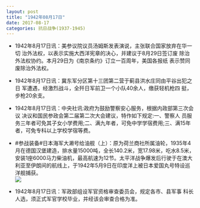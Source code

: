 ```yaml
---
layout: post
title: "1942年08月17日"
date: 2017-08-17
categories: 抗日战争(1937-1945)
---
```


<meta name="referrer" content="no-referrer" />

- 1942年8月17日讯：美参议院议员汤姆斯发表演说，主张联合国家放弃在华一切 治外法权，以表示实施大西洋宪章的决心，并建议于8月29日签订废 除治外法权协约。本月29日为《南京条约》订立一百周年，美国各报纸 表示赞同废除治外法权。 

- 1942年8月17日讯：冀东军分区第十三团第二营于蓟县洪水庄同由平谷出犯之日 军遭遇，经激烈战斗，全歼日军前卫一个小队40余人，缴获轻机枪四 挺，步枪20余支。 

- 1942年8月17日讯：中央社讯:政府为鼓励警察安心服务，根据内政部第三次会议 决议和国民参政会第二届第二次大会建议，特作如下规定:一、警察人 员服务三年者可免其子女小学费用;二、满九年者，可免中学学宿费用;三、满15年者，可免专科以上学校学宿等费。 

- #参战装备#日本海军大濑号给油舰（上）：原为荷兰商社所属油轮，1935年4月在德国汉堡建造，排水量15000吨，全长140.2米，宽17.98米，吃水8.5米，安装1座6000马力柴油机，最高航速为12节。太平洋战争爆发后行驶于在澳大利亚至伊朗间的航线上，于1942年5月9日在印度洋上被日本爱国丸号特设巡洋舰捕获。 <br/><img src="https://wx3.sinaimg.cn/large/aca367d8ly1fimhoozul5j20dc06o757.jpg" />

- 1942年8月17日讯：军政部组设军官资格审查委员会，规定各市、县军事 科长人选，须正式军官学校毕业，并经该会审查合格为准。 

